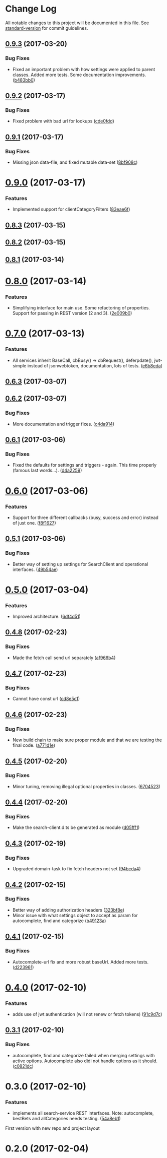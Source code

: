 # Change Log

All notable changes to this project will be documented in this file. See [standard-version](https://github.com/conventional-changelog/standard-version) for commit guidelines.

<a name="0.9.3"></a>
## [0.9.3](https://github.com/IntelliSearch/search-client/compare/v0.9.2...v0.9.3) (2017-03-20)


### Bug Fixes

* FIxed an important problem with how settings were applied to parent classes. Added more tests. Some documentation improvements. ([b483bb0](https://github.com/IntelliSearch/search-client/commit/b483bb0))



<a name="0.9.2"></a>
## [0.9.2](https://github.com/IntelliSearch/search-client/compare/v0.9.1...v0.9.2) (2017-03-17)


### Bug Fixes

* Fixed problem with bad url for lookups ([cde0fdd](https://github.com/IntelliSearch/search-client/commit/cde0fdd))



<a name="0.9.1"></a>
## [0.9.1](https://github.com/IntelliSearch/search-client/compare/v0.9.0...v0.9.1) (2017-03-17)


### Bug Fixes

* Missing json data-file, and fixed mutable data-set ([8bf908c](https://github.com/IntelliSearch/search-client/commit/8bf908c))



<a name="0.9.0"></a>
# [0.9.0](https://github.com/IntelliSearch/search-client/compare/v0.8.3...v0.9.0) (2017-03-17)


### Features

* Implemented support for clientCategoryFilters ([83eae6f](https://github.com/IntelliSearch/search-client/commit/83eae6f))



<a name="0.8.3"></a>
## [0.8.3](https://github.com/IntelliSearch/search-client/compare/v0.8.2...v0.8.3) (2017-03-15)



<a name="0.8.2"></a>
## [0.8.2](https://github.com/IntelliSearch/search-client/compare/v0.8.1...v0.8.2) (2017-03-15)



<a name="0.8.1"></a>
## [0.8.1](https://github.com/IntelliSearch/search-client/compare/v0.8.0...v0.8.1) (2017-03-14)



<a name="0.8.0"></a>
# [0.8.0](https://github.com/IntelliSearch/search-client/compare/v0.7.0...v0.8.0) (2017-03-14)


### Features

* Simplifying interface for main use. Some refactoring of properties. Support for passing in REST version (2 and 3). ([2e009b0](https://github.com/IntelliSearch/search-client/commit/2e009b0))



<a name="0.7.0"></a>
# [0.7.0](https://github.com/IntelliSearch/search-client/compare/v0.6.3...v0.7.0) (2017-03-13)


### Features

* All services inherit BaseCall, cbBusy() -> cbRequest(), deferpdate(), jwt-simple instead of jsonwebtoken, documentation, lots of tests. ([e6b8eda](https://github.com/IntelliSearch/search-client/commit/e6b8eda))



<a name="0.6.3"></a>
## [0.6.3](https://github.com/IntelliSearch/search-client/compare/v0.6.2...v0.6.3) (2017-03-07)



<a name="0.6.2"></a>
## [0.6.2](https://github.com/IntelliSearch/search-client/compare/v0.6.1...v0.6.2) (2017-03-07)


### Bug Fixes

* More documentation and trigger fixes. ([c4da914](https://github.com/IntelliSearch/search-client/commit/c4da914))



<a name="0.6.1"></a>
## [0.6.1](https://github.com/IntelliSearch/search-client/compare/v0.6.0...v0.6.1) (2017-03-06)


### Bug Fixes

* Fixed the defaults for settings and triggers - again. This time properly (famous last words...). ([d4a2259](https://github.com/IntelliSearch/search-client/commit/d4a2259))



<a name="0.6.0"></a>
# [0.6.0](https://github.com/IntelliSearch/search-client/compare/v0.5.1...v0.6.0) (2017-03-06)


### Features

* Support for three different callbacks (busy, success and error) instead of just one.  ([f8f1627](https://github.com/IntelliSearch/search-client/commit/f8f1627))



<a name="0.5.1"></a>
## [0.5.1](https://github.com/IntelliSearch/search-client/compare/v0.5.0...v0.5.1) (2017-03-06)


### Bug Fixes

* Better way of setting up settings for SearchClient and operational interfaces. ([49b54ae](https://github.com/IntelliSearch/search-client/commit/49b54ae))



<a name="0.5.0"></a>
# [0.5.0](https://github.com/IntelliSearch/search-client/compare/v0.4.8...v0.5.0) (2017-03-04)


### Features

* Improved architecture. ([6df4d51](https://github.com/IntelliSearch/search-client/commit/6df4d51))



<a name="0.4.8"></a>
## [0.4.8](https://github.com/IntelliSearch/search-client/compare/v0.4.7...v0.4.8) (2017-02-23)


### Bug Fixes

* Made the fetch call send url separately ([af966b4](https://github.com/IntelliSearch/search-client/commit/af966b4))



<a name="0.4.7"></a>
## [0.4.7](https://github.com/IntelliSearch/search-client/compare/v0.4.6...v0.4.7) (2017-02-23)


### Bug Fixes

* Cannot have const url ([cd8e5c1](https://github.com/IntelliSearch/search-client/commit/cd8e5c1))



<a name="0.4.6"></a>
## [0.4.6](https://github.com/IntelliSearch/search-client/compare/v0.4.5...v0.4.6) (2017-02-23)


### Bug Fixes

* New build chain to make sure proper module and that we are testing the final code. ([a771d1e](https://github.com/IntelliSearch/search-client/commit/a771d1e))



<a name="0.4.5"></a>
## [0.4.5](https://github.com/IntelliSearch/search-client/compare/v0.4.4...v0.4.5) (2017-02-20)


### Bug Fixes

* Minor tuning, removing illegal optional properties in classes. ([6704523](https://github.com/IntelliSearch/search-client/commit/6704523))



<a name="0.4.4"></a>
## [0.4.4](https://github.com/IntelliSearch/search-client/compare/v0.4.3...v0.4.4) (2017-02-20)


### Bug Fixes

* Make the search-client.d.ts be generated as module ([d05fff1](https://github.com/IntelliSearch/search-client/commit/d05fff1))



<a name="0.4.3"></a>
## [0.4.3](https://github.com/IntelliSearch/search-client/compare/v0.4.2...v0.4.3) (2017-02-19)


### Bug Fixes

* Upgraded domain-task to fix fetch headers not set ([94bcda4](https://github.com/IntelliSearch/search-client/commit/94bcda4))



<a name="0.4.2"></a>
## [0.4.2](https://github.com/IntelliSearch/search-client/compare/v0.4.1...v0.4.2) (2017-02-15)


### Bug Fixes

* Better way of adding authorization headers ([323bf8e](https://github.com/IntelliSearch/search-client/commit/323bf8e))
* Minor issue with what settings object to accept as param for autocomplete, find and categorize ([b49123a](https://github.com/IntelliSearch/search-client/commit/b49123a))



<a name="0.4.1"></a>
## [0.4.1](https://github.com/IntelliSearch/search-client/compare/v0.4.0...v0.4.1) (2017-02-15)


### Bug Fixes

* Autocomplete-url fix and more robust baseUrl. Added more tests. ([d223961](https://github.com/IntelliSearch/search-client/commit/d223961))



<a name="0.4.0"></a>
# [0.4.0](https://github.com/IntelliSearch/search-client/compare/v0.3.1...v0.4.0) (2017-02-10)


### Features

* adds use of jwt authentication (will not renew or fetch tokens) ([91c9d7c](https://github.com/IntelliSearch/search-client/commit/91c9d7c))



<a name="0.3.1"></a>
## [0.3.1](https://github.com/IntelliSearch/search-client/compare/v0.3.0...v0.3.1) (2017-02-10)


### Bug Fixes

* autocomplete, find and categorize failed when merging settings with active options. Autocomplete also didi not handle options as it should. ([c0821dc](https://github.com/IntelliSearch/search-client/commit/c0821dc))



<a name="0.3.0"></a>
# 0.3.0 (2017-02-10)


### Features

* implements all search-service REST interfaces. Note: autocomplete, bestBets and allCategories needs testing. ([54a8eb1](https://github.com/IntelliSearch/search-client/commit/54a8eb1))



<a name="0.2.0">First version with new repo and project layout</a>
# 0.2.0 (2017-02-04)
